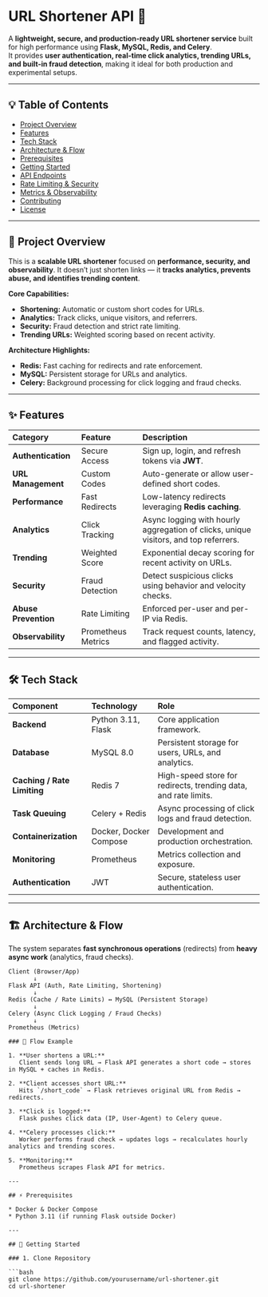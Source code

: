 # URL Shortener API 🚀

A **lightweight, secure, and production-ready URL shortener service** built for high performance using **Flask, MySQL, Redis, and Celery**.  
It provides **user authentication, real-time click analytics, trending URLs, and built-in fraud detection**, making it ideal for both production and experimental setups.

---

## 💡 Table of Contents

- [Project Overview](#project-overview)  
- [Features](#features)  
- [Tech Stack](#tech-stack)  
- [Architecture & Flow](#architecture--flow)  
- [Prerequisites](#prerequisites)  
- [Getting Started](#getting-started)  
- [API Endpoints](#api-endpoints)  
- [Rate Limiting & Security](#rate-limiting--security)  
- [Metrics & Observability](#metrics--observability)  
- [Contributing](#contributing)  
- [License](#license)  

---

## 📝 Project Overview

This is a **scalable URL shortener** focused on **performance, security, and observability**. It doesn’t just shorten links — it **tracks analytics, prevents abuse, and identifies trending content**.

**Core Capabilities:**

* **Shortening:** Automatic or custom short codes for URLs.  
* **Analytics:** Track clicks, unique visitors, and referrers.  
* **Security:** Fraud detection and strict rate limiting.  
* **Trending URLs:** Weighted scoring based on recent activity.  

**Architecture Highlights:**

* **Redis:** Fast caching for redirects and rate enforcement.  
* **MySQL:** Persistent storage for URLs and analytics.  
* **Celery:** Background processing for click logging and fraud checks.

---

## ✨ Features

| Category | Feature | Description |
| :--- | :--- | :--- |
| **Authentication** | Secure Access | Sign up, login, and refresh tokens via **JWT**. |
| **URL Management** | Custom Codes | Auto-generate or allow user-defined short codes. |
| **Performance** | Fast Redirects | Low-latency redirects leveraging **Redis caching**. |
| **Analytics** | Click Tracking | Async logging with hourly aggregation of clicks, unique visitors, and top referrers. |
| **Trending** | Weighted Score | Exponential decay scoring for recent activity on URLs. |
| **Security** | Fraud Detection | Detect suspicious clicks using behavior and velocity checks. |
| **Abuse Prevention** | Rate Limiting | Enforced per-user and per-IP via Redis. |
| **Observability** | Prometheus Metrics | Track request counts, latency, and flagged activity. |

---

## 🛠 Tech Stack

| Component | Technology | Role |
| :--- | :--- | :--- |
| **Backend** | Python 3.11, Flask | Core application framework. |
| **Database** | MySQL 8.0 | Persistent storage for users, URLs, and analytics. |
| **Caching / Rate Limiting** | Redis 7 | High-speed store for redirects, trending data, and rate limits. |
| **Task Queuing** | Celery + Redis | Async processing of click logs and fraud detection. |
| **Containerization** | Docker, Docker Compose | Development and production orchestration. |
| **Monitoring** | Prometheus | Metrics collection and exposure. |
| **Authentication** | JWT | Secure, stateless user authentication. |

---

## 🏗 Architecture & Flow

The system separates **fast synchronous operations** (redirects) from **heavy async work** (analytics, fraud checks).

```text
Client (Browser/App)
       ↓
Flask API (Auth, Rate Limiting, Shortening)
       ↓
Redis (Cache / Rate Limits) ↔ MySQL (Persistent Storage)
       ↓
Celery (Async Click Logging / Fraud Checks)
       ↓
Prometheus (Metrics)

### 🔄 Flow Example

1. **User shortens a URL:**  
   Client sends long URL → Flask API generates a short code → stores in MySQL + caches in Redis.

2. **Client accesses short URL:**  
   Hits `/short_code` → Flask retrieves original URL from Redis → redirects.

3. **Click is logged:**  
   Flask pushes click data (IP, User-Agent) to Celery queue.

4. **Celery processes click:**  
   Worker performs fraud check → updates logs → recalculates hourly analytics and trending scores.

5. **Monitoring:**  
   Prometheus scrapes Flask API for metrics.

---

## ⚡ Prerequisites

* Docker & Docker Compose  
* Python 3.11 (if running Flask outside Docker)

---

## 🚀 Getting Started

### 1. Clone Repository

```bash
git clone https://github.com/yourusername/url-shortener.git
cd url-shortener
